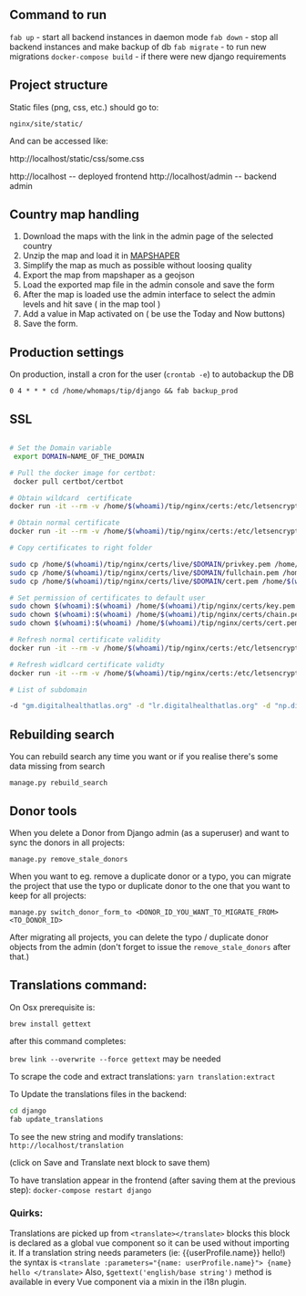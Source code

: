 ## Command to run

`fab up` - start all backend instances in daemon mode
`fab down` - stop all backend instances and make backup of db
`fab migrate` - to run new migrations
`docker-compose build` - if there were new django requirements

## Project structure

Static files (png, css, etc.) should go to:

`nginx/site/static/`

And can be accessed like:

http://localhost/static/css/some.css

http://localhost -- deployed frontend
http://localhost/admin -- backend admin

## Country map handling

1. Download the maps with the link in the admin page of the selected country
2. Unzip the map and load it in [MAPSHAPER](http://mapshaper.org/)
3. Simplify the map as much as possible without loosing quality
4. Export the map from mapshaper as a geojson
5. Load the exported map file in the admin console and save the form
6. After the map is loaded use the admin interface to select the admin levels and hit save ( in the map tool )
7. Add a value in Map activated on ( be use the Today and Now buttons)
8. Save the form.

## Production settings

On production, install a cron for the user (`crontab -e`) to autobackup the DB

```0 4 * * * cd /home/whomaps/tip/django && fab backup_prod```


## SSL

```bash

# Set the Domain variable
 export DOMAIN=NAME_OF_THE_DOMAIN

# Pull the docker image for certbot:
 docker pull certbot/certbot

# Obtain wildcard  certificate
docker run -it --rm -v /home/$(whoami)/tip/nginx/certs:/etc/letsencrypt:rw -v /home/$(whoami)/tip/nginx/certs-data:/data/letsencrypt:rw  certbot/dns-digitalocean  certonly --preferred-challenges dns-01 --server https://acme-v02.api.letsencrypt.org/directory -d "*.$DOMAIN" -d $DOMAIN

# Obtain normal certificate
docker run -it --rm -v /home/$(whoami)/tip/nginx/certs:/etc/letsencrypt:rw -v /home/$(whoami)/tip/nginx/certs-data:/data/letsencrypt:rw -v /home/$(whoami)/tip/nginx/certs-log://var/log/letsencrypt:rw -v /home/$(whoami)/tip/nginx/certs-data:/data/letsencrypt:rw  certbot/certbot  certonly --webroot --webroot-path=/data/letsencrypt -d $DOMAIN

# Copy certificates to right folder

sudo cp /home/$(whoami)/tip/nginx/certs/live/$DOMAIN/privkey.pem /home/$(whoami)/tip/nginx/certs/key.pem
sudo cp /home/$(whoami)/tip/nginx/certs/live/$DOMAIN/fullchain.pem /home/$(whoami)/tip/nginx/certs/chain.pem
sudo cp /home/$(whoami)/tip/nginx/certs/live/$DOMAIN/cert.pem /home/$(whoami)/tip/nginx/certs/cert.pem

# Set permission of certificates to default user
sudo chown $(whoami):$(whoami) /home/$(whoami)/tip/nginx/certs/key.pem
sudo chown $(whoami):$(whoami) /home/$(whoami)/tip/nginx/certs/chain.pem
sudo chown $(whoami):$(whoami) /home/$(whoami)/tip/nginx/certs/cert.pem

# Refresh normal certificate validity
docker run -it --rm -v /home/$(whoami)/tip/nginx/certs:/etc/letsencrypt:rw -v /home/$(whoami)/tip/nginx/certs-data:/data/letsencrypt:rw  certbot/certbot renew --webroot --webroot-path=/data/letsencrypt -d $DOMAIN

# Refresh widlcard certificate validty
docker run -it --rm -v /home/$(whoami)/tip/nginx/certs:/etc/letsencrypt:rw -v /home/$(whoami)/tip/nginx/certs-data:/data/letsencrypt:rw  certbot/dns-digitalocean  renew --preferred-challenges dns-01 --server https://acme-v02.api.letsencrypt.org/directory -d "*.$DOMAIN" -d $DOMAIN

# List of subdomain

-d "gm.digitalhealthatlas.org" -d "lr.digitalhealthatlas.org" -d "np.digitalhealthatlas.org" -d "ph.digitalhealthatlas.org" -d "mm.digitalhealthatlas.org" -d "ma.digitalhealthatlas.org" -d "gh.digitalhealthatlas.org" -d "tz.digitalhealthatlas.org" -d "ug.digitalhealthatlas.org" -d "pe.digitalhealthatlas.org" -d "lk.digitalhealthatlas.org" -d "ss.digitalhealthatlas.org" -d "bf.digitalhealthatlas.org" -d "bj.digitalhealthatlas.org" -d "bw.digitalhealthatlas.org" -d "ne.digitalhealthatlas.org" -d "hn.digitalhealthatlas.org" -d "sl.digitalhealthatlas.org" -d "vn.digitalhealthatlas.org" -d "ml.digitalhealthatlas.org" -d "br.digitalhealthatlas.org" -d "cm.digitalhealthatlas.org" -d "cg.digitalhealthatlas.org" -d "ke.digitalhealthatlas.org" -d "gn.digitalhealthatlas.org" -d "cr.digitalhealthatlas.org" -d "ga.digitalhealthatlas.org" -d "mw.digitalhealthatlas.org" -d "tn.digitalhealthatlas.org" -d "tg.digitalhealthatlas.org" -d "in.digitalhealthatlas.org" -d "my.digitalhealthatlas.org" -d "af.digitalhealthatlas.org" -d "mx.digitalhealthatlas.org" -d "cf.digitalhealthatlas.org" -d "ng.digitalhealthatlas.org" -d "et.digitalhealthatlas.org" -d "mz.digitalhealthatlas.org" -d "rw.digitalhealthatlas.org" -d "pk.digitalhealthatlas.org" -d "cd.digitalhealthatlas.org" -d "ni.digitalhealthatlas.org" -d "mg.digitalhealthatlas.org" -d "gw.digitalhealthatlas.org" -d "sd.digitalhealthatlas.org" -d "id.digitalhealthatlas.org" -d "td.digitalhealthatlas.org" -d "zw.digitalhealthatlas.org" -d "bd.digitalhealthatlas.org" -d "sz.digitalhealthatlas.org" -d "na.digitalhealthatlas.org" -d "zm.digitalhealthatlas.org" -d "ht.digitalhealthatlas.org" -d "ao.digitalhealthatlas.org" -d "za.digitalhealthatlas.org" -d "cn.digitalhealthatlas.org" -d "az.digitalhealthatlas.org" -d "am.digitalhealthatlas.org" -d "jm.digitalhealthatlas.org" -d "bo.digitalhealthatlas.org" -d "tr.digitalhealthatlas.org" -d "by.digitalhealthatlas.org" -d "mv.digitalhealthatlas.org" -d "ci.digitalhealthatlas.org" -d "mr.digitalhealthatlas.org" -d "us.digitalhealthatlas.org" -d "bi.digitalhealthatlas.org" -d "uy.digitalhealthatlas.org" -d "tm.digitalhealthatlas.org" -d "eg.digitalhealthatlas.org" -d "bt.digitalhealthatlas.org" -d "al.digitalhealthatlas.org" -d "gt.digitalhealthatlas.org" -d "dj.digitalhealthatlas.org" -d "ar.digitalhealthatlas.org" -d "ve.digitalhealthatlas.org" -d "cv.digitalhealthatlas.org" -d "uz.digitalhealthatlas.org" -d "il.digitalhealthatlas.org" -d "dz.digitalhealthatlas.org" -d "ye.digitalhealthatlas.org" -d "ua.digitalhealthatlas.org" -d "ls.digitalhealthatlas.org" -d "sn.digitalhealthatlas.org" -d "er.digitalhealthatlas.org" -d "st.digitalhealthatlas.org" -d "sc.digitalhealthatlas.org" -d "kg.digitalhealthatlas.org" -d "kh.digitalhealthatlas.org" -d "la.digitalhealthatlas.org" -d "ca.digitalhealthatlas.org"

```

## Rebuilding search
You can rebuild search any time you want or if you realise there's some data missing from search

`manage.py rebuild_search`

## Donor tools
When you delete a Donor from Django admin (as a superuser) and want to sync the donors in all projects:

`manage.py remove_stale_donors`

When you want to eg. remove a duplicate donor or a typo, you can migrate the project that use the typo or duplicate
donor to the one that you want to keep for all projects:

`manage.py switch_donor_form_to <DONOR_ID_YOU_WANT_TO_MIGRATE_FROM> <TO_DONOR_ID>`

After migrating all projects, you can delete the typo / duplicate donor objects from the admin (don't forget to issue
the `remove_stale_donors` after that.)


## Translations command:

On Osx prerequisite is:

`brew install gettext`

after this command completes:

`brew link --overwrite --force gettext` may be needed


To scrape the code and extract translations:
`yarn translation:extract`

To Update the translations files in the backend:
```bash
cd django
fab update_translations
```

To see the new string and modify translations:
`http://localhost/translation`

(click on Save and Translate next block to save them)

To have translation appear in the frontend (after saving them at the previous step):
`docker-compose restart django`

### Quirks:
Translations are picked up from `<translate></translate>` blocks this block is declared as a global vue component so it can be used without importing it.
If a translation string needs parameters (ie: {{userProfile.name}} hello!) the syntax is `<translate :parameters="{name: userProfile.name}"> {name} hello </translate>`
Also, `$gettext('english/base string')` method is available in every Vue component via a mixin in the i18n plugin.


